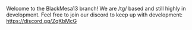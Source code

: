 Welcome to the BlackMesa13 branch!
We are /tg/ based and still highly in development.
Feel free to join our discord to keep up with development: https://discord.gg/ZqKbMcG
